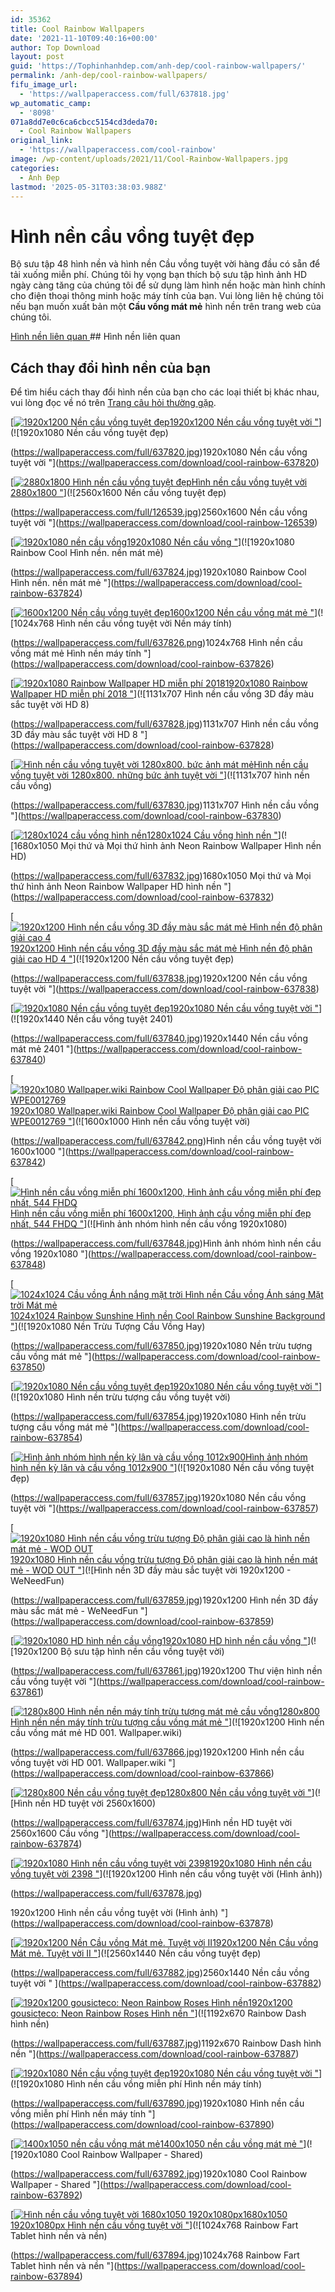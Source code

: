```yaml
---
id: 35362
title: Cool Rainbow Wallpapers
date: '2021-11-10T09:40:16+00:00'
author: Top Download
layout: post
guid: 'https://Tophinhanhdep.com/anh-dep/cool-rainbow-wallpapers/'
permalink: /anh-dep/cool-rainbow-wallpapers/
fifu_image_url:
  - 'https://wallpaperaccess.com/full/637818.jpg'
wp_automatic_camp:
  - '8098'
071a8dd7e0c6ca6cbcc5154cd3deda70:
  - Cool Rainbow Wallpapers
original_link:
  - 'https://wallpaperaccess.com/cool-rainbow'
image: /wp-content/uploads/2021/11/Cool-Rainbow-Wallpapers.jpg
categories:
  - Ảnh Đẹp
lastmod: '2025-05-31T03:38:03.988Z'
---
```

# Hình nền cầu vồng tuyệt đẹp

Bộ sưu tập 48 hình nền và hình nền Cầu vồng tuyệt vời hàng đầu có sẵn để tải xuống miễn phí. Chúng tôi hy vọng bạn thích bộ sưu tập hình ảnh HD ngày càng tăng của chúng tôi để sử dụng làm hình nền hoặc màn hình chính cho điện thoại thông minh hoặc máy tính của bạn. Vui lòng liên hệ chúng tôi nếu bạn muốn xuất bản một **Cầu vồng mát mẻ** hình nền trên trang web của chúng tôi.

[Hình nền liên quan ](#related) ## Hình nền liên quan

## Cách thay đổi hình nền của bạn

Để tìm hiểu cách thay đổi hình nền của bạn cho các loại thiết bị khác nhau, vui lòng đọc về nó trên [Trang câu hỏi thường gặp](https://tophinhanhdep.com/faq/).

  
[[![1920x1200 Nền cầu vồng tuyệt đẹp](https://wallpaperaccess.com/full/637818.jpg)1920x1200 Nền cầu vồng tuyệt vời "](https://wallpaperaccess.com/download/cool-rainbow-637818)](![1920x1080 Nền cầu vồng tuyệt đẹp)

(https://wallpaperaccess.com/full/637820.jpg)1920x1080 Nền cầu vồng tuyệt vời "](https://wallpaperaccess.com/download/cool-rainbow-637820)

[[![2880x1800 Hình nền cầu vồng tuyệt đẹp](https://wallpaperaccess.com/full/637821.jpg)Hình nền cầu vồng tuyệt vời 2880x1800 "](https://wallpaperaccess.com/download/cool-rainbow-637821)](![2560x1600 Nền cầu vồng tuyệt đẹp)

(https://wallpaperaccess.com/full/126539.jpg)2560x1600 Nền cầu vồng tuyệt vời "](https://wallpaperaccess.com/download/cool-rainbow-126539)

[[![1920x1080 nền cầu vồng](https://wallpaperaccess.com/full/637823.png)1920x1080 Nền cầu vồng "](https://wallpaperaccess.com/download/cool-rainbow-637823)](![1920x1080 Rainbow Cool Hình nền.  nền mát mẻ)

(https://wallpaperaccess.com/full/637824.jpg)1920x1080 Rainbow Cool Hình nền. nền mát mẻ "](https://wallpaperaccess.com/download/cool-rainbow-637824)

[[![1600x1200 Nền cầu vồng tuyệt đẹp](https://wallpaperaccess.com/full/126603.jpg)1600x1200 Nền cầu vồng mát mẻ "](https://wallpaperaccess.com/download/cool-rainbow-126603)](![1024x768 Hình nền cầu vồng tuyệt vời Nền máy tính)

(https://wallpaperaccess.com/full/637826.png)1024x768 Hình nền cầu vồng mát mẻ Hình nền máy tính "](https://wallpaperaccess.com/download/cool-rainbow-637826)

[[![1920x1080 Rainbow Wallpaper HD miễn phí 2018](https://wallpaperaccess.com/full/637827.jpg)1920x1080 Rainbow Wallpaper HD miễn phí 2018 "](https://wallpaperaccess.com/download/cool-rainbow-637827)](![1131x707 Hình nền cầu vồng 3D đầy màu sắc tuyệt vời HD 8)

(https://wallpaperaccess.com/full/637828.jpg)1131x707 Hình nền cầu vồng 3D đầy màu sắc tuyệt vời HD 8 "](https://wallpaperaccess.com/download/cool-rainbow-637828)

[[![Hình nền cầu vồng tuyệt vời 1280x800.  bức ảnh mát mẻ](https://wallpaperaccess.com/full/637829.png)Hình nền cầu vồng tuyệt vời 1280x800. những bức ảnh tuyệt vời "](https://wallpaperaccess.com/download/cool-rainbow-637829)](![1131x707 hình nền cầu vồng)

(https://wallpaperaccess.com/full/637830.jpg)1131x707 Hình nền cầu vồng "](https://wallpaperaccess.com/download/cool-rainbow-637830)

[[![1280x1024 cầu vồng hình nền](https://wallpaperaccess.com/full/637831.jpg)1280x1024 Cầu vồng hình nền "](https://wallpaperaccess.com/download/cool-rainbow-637831)](![1680x1050 Mọi thứ và Mọi thứ hình ảnh Neon Rainbow Wallpaper Hình nền HD)

(https://wallpaperaccess.com/full/637832.jpg)1680x1050 Mọi thứ và Mọi thứ hình ảnh Neon Rainbow Wallpaper HD hình nền "](https://wallpaperaccess.com/download/cool-rainbow-637832)

[[![1920x1200 Hình nền cầu vồng 3D đầy màu sắc mát mẻ Hình nền độ phân giải cao 4](https://wallpaperaccess.com/full/637837.jpg)1920x1200 Hình nền cầu vồng 3D đầy màu sắc mát mẻ Hình nền độ phân giải cao HD 4 "](https://wallpaperaccess.com/download/cool-rainbow-637837)](![1920x1200 Nền cầu vồng tuyệt đẹp)

(https://wallpaperaccess.com/full/637838.jpg)1920x1200 Nền cầu vồng tuyệt vời "](https://wallpaperaccess.com/download/cool-rainbow-637838)

[[![1920x1080 Nền cầu vồng tuyệt đẹp](https://wallpaperaccess.com/full/637839.jpg)1920x1080 Nền cầu vồng tuyệt vời "](https://wallpaperaccess.com/download/cool-rainbow-637839)](![1920x1440 Nền cầu vồng tuyệt 2401)

(https://wallpaperaccess.com/full/637840.jpg)1920x1440 Nền cầu vồng mát mẻ 2401 "](https://wallpaperaccess.com/download/cool-rainbow-637840)

[[![1920x1080 Wallpaper.wiki Rainbow Cool Wallpaper Độ phân giải cao PIC WPE0012769](https://wallpaperaccess.com/full/637841.jpg)1920x1080 Wallpaper.wiki Rainbow Cool Wallpaper Độ phân giải cao PIC WPE0012769 "](https://wallpaperaccess.com/download/cool-rainbow-637841)](![1600x1000 Hình nền cầu vồng tuyệt vời)

(https://wallpaperaccess.com/full/637842.png)Hình nền cầu vồng tuyệt vời 1600x1000 "](https://wallpaperaccess.com/download/cool-rainbow-637842)

[[![Hình nền cầu vồng miễn phí 1600x1200, Hình ảnh cầu vồng miễn phí đẹp nhất, 544 FHDQ](https://wallpaperaccess.com/full/637844.jpg) Hình nền cầu vồng miễn phí 1600x1200, Hình ảnh cầu vồng miễn phí đẹp nhất, 544 FHDQ "](https://wallpaperaccess.com/download/cool-rainbow-637844)](![Hình ảnh nhóm hình nền cầu vồng 1920x1080)

(https://wallpaperaccess.com/full/637848.jpg)Hình ảnh nhóm hình nền cầu vồng 1920x1080 "](https://wallpaperaccess.com/download/cool-rainbow-637848)

[[![1024x1024 Cầu vồng Ánh nắng mặt trời Hình nền Cầu vồng Ánh sáng Mặt trời Mát mẻ](https://wallpaperaccess.com/full/199388.jpg)1024x1024 Rainbow Sunshine Hình nền Cool Rainbow Sunshine Background "](https://wallpaperaccess.com/download/cool-rainbow-199388)](![1920x1080 Nền Trừu Tượng Cầu Vồng Hay)

(https://wallpaperaccess.com/full/637850.jpg)1920x1080 Nền trừu tượng cầu vồng mát mẻ "](https://wallpaperaccess.com/download/cool-rainbow-637850)

[[![1920x1080 Nền cầu vồng tuyệt đẹp](https://wallpaperaccess.com/full/637851.jpg)1920x1080 Nền cầu vồng tuyệt vời "](https://wallpaperaccess.com/download/cool-rainbow-637851)](![1920x1080 Hình nền trừu tượng cầu vồng tuyệt vời)

(https://wallpaperaccess.com/full/637854.jpg)1920x1080 Hình nền trừu tượng cầu vồng mát mẻ "](https://wallpaperaccess.com/download/cool-rainbow-637854)

[[![Hình ảnh nhóm hình nền kỳ lân và cầu vồng 1012x900](https://wallpaperaccess.com/full/637856.jpg)Hình ảnh nhóm hình nền kỳ lân và cầu vồng 1012x900 "](https://wallpaperaccess.com/download/cool-rainbow-637856)](![1920x1080 Nền cầu vồng tuyệt đẹp)

(https://wallpaperaccess.com/full/637857.jpg)1920x1080 Nền cầu vồng tuyệt vời "](https://wallpaperaccess.com/download/cool-rainbow-637857)

[[![1920x1080 Hình nền cầu vồng trừu tượng Độ phân giải cao là hình nền mát mẻ - WOD OUT](https://wallpaperaccess.com/full/637858.jpg)1920x1080 Hình nền cầu vồng trừu tượng Độ phân giải cao là hình nền mát mẻ - WOD OUT "](https://wallpaperaccess.com/download/cool-rainbow-637858)](![Hình nền 3D đầy màu sắc tuyệt vời 1920x1200 - WeNeedFun)

(https://wallpaperaccess.com/full/637859.jpg)1920x1200 Hình nền 3D đầy màu sắc mát mẻ - WeNeedFun "](https://wallpaperaccess.com/download/cool-rainbow-637859)

[[![1920x1080 HD hình nền cầu vồng](https://wallpaperaccess.com/full/637860.jpg)1920x1080 HD hình nền cầu vồng "](https://wallpaperaccess.com/download/cool-rainbow-637860)](![1920x1200 Bộ sưu tập hình nền cầu vồng tuyệt vời)

(https://wallpaperaccess.com/full/637861.jpg)1920x1200 Thư viện hình nền cầu vồng tuyệt vời "](https://wallpaperaccess.com/download/cool-rainbow-637861)

[[![1280x800 Hình nền nền máy tính trừu tượng mát mẻ cầu vồng](https://wallpaperaccess.com/full/637865.jpg)1280x800 Hình nền nền máy tính trừu tượng cầu vồng mát mẻ "](https://wallpaperaccess.com/download/cool-rainbow-637865)](![1920x1200 Hình nền cầu vồng mát mẻ HD 001. Wallpaper.wiki)

(https://wallpaperaccess.com/full/637866.jpg)1920x1200 Hình nền cầu vồng tuyệt vời HD 001. Wallpaper.wiki "](https://wallpaperaccess.com/download/cool-rainbow-637866)

[[![1280x800 Nền cầu vồng tuyệt đẹp](https://wallpaperaccess.com/full/637871.jpg)1280x800 Nền cầu vồng tuyệt vời "](https://wallpaperaccess.com/download/cool-rainbow-637871)](![Hình nền HD tuyệt vời 2560x1600)

(https://wallpaperaccess.com/full/637874.jpg)Hình nền HD tuyệt vời 2560x1600 Cầu vồng "](https://wallpaperaccess.com/download/cool-rainbow-637874)

[[![1920x1080 Hình nền cầu vồng tuyệt vời 2398](https://wallpaperaccess.com/full/637875.jpg)1920x1080 Hình nền cầu vồng tuyệt vời 2398 "](https://wallpaperaccess.com/download/cool-rainbow-637875)](![1920x1200 Hình nền cầu vồng tuyệt vời (Hình ảnh))

(https://wallpaperaccess.com/full/637878.jpg)

1920x1200 Hình nền cầu vồng tuyệt vời (Hình ảnh) "](https://wallpaperaccess.com/download/cool-rainbow-637878)

[[![1920x1200 Nền Cầu vồng Mát mẻ.  Tuyệt vời II](https://wallpaperaccess.com/full/637879.jpg)1920x1200 Nền Cầu vồng Mát mẻ. Tuyệt vời II "](https://wallpaperaccess.com/download/cool-rainbow-637879)](![2560x1440 Nền cầu vồng tuyệt đẹp)

(https://wallpaperaccess.com/full/637882.jpg)2560x1440 Nền cầu vồng tuyệt vời " ](https://wallpaperaccess.com/download/cool-rainbow-637882)

[[![1920x1200 gousicteco: Neon Rainbow Roses Hình nền](https://wallpaperaccess.com/full/637886.jpg)1920x1200 gousicteco: Neon Rainbow Roses Hình nền "](https://wallpaperaccess.com/download/cool-rainbow-637886)](![1192x670 Rainbow Dash hình nền)

(https://wallpaperaccess.com/full/637887.jpg)1192x670 Rainbow Dash hình nền "](https://wallpaperaccess.com/download/cool-rainbow-637887)

[[![1920x1080 Nền cầu vồng tuyệt đẹp](https://wallpaperaccess.com/full/637889.jpg)1920x1080 Nền cầu vồng tuyệt vời "](https://wallpaperaccess.com/download/cool-rainbow-637889)](![1920x1080 Hình nền cầu vồng miễn phí Hình nền máy tính)

(https://wallpaperaccess.com/full/637890.jpg)1920x1080 Hình nền cầu vồng miễn phí Hình nền máy tính "](https://wallpaperaccess.com/download/cool-rainbow-637890)

[[![1400x1050 nền cầu vồng mát mẻ](https://wallpaperaccess.com/full/637891.jpg)1400x1050 nền cầu vồng mát mẻ "](https://wallpaperaccess.com/download/cool-rainbow-637891)](![1920x1080 Cool Rainbow Wallpaper - Shared)

(https://wallpaperaccess.com/full/637892.jpg)1920x1080 Cool Rainbow Wallpaper - Shared "](https://wallpaperaccess.com/download/cool-rainbow-637892)

[[![Hình nền cầu vồng tuyệt vời 1680x1050 1920x1080px](https://wallpaperaccess.com/full/637893.jpg)1680x1050 1920x1080px Hình nền cầu vồng tuyệt vời "](https://wallpaperaccess.com/download/cool-rainbow-637893)](![1024x768 Rainbow Fart Tablet hình nền và nền)

(https://wallpaperaccess.com/full/637894.jpg)1024x768 Rainbow Fart Tablet hình nền và nền "](https://wallpaperaccess.com/download/cool-rainbow-637894)
